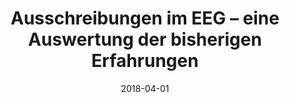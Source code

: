---
title: "Ausschreibungen im EEG – eine Auswertung der bisherigen Erfahrungen"
collection: publications
permalink: /publications/1
date: 2018-04-01
venue: "Energiewirtschaftliche Tagesfragen"
citation: "Gawel, E.; <b>Amberg, M.</b> (2018). &quot;Ausschreibungen im EEG – eine Auswertung der bisherigen Erfahrungen.&quot; <i>Energiewirtschaftliche Tagesfragen</i>. 68(7/8). S.24-30."
link: "https://www.ufz.de/index.php?de=20939&pub_id=20779"
---